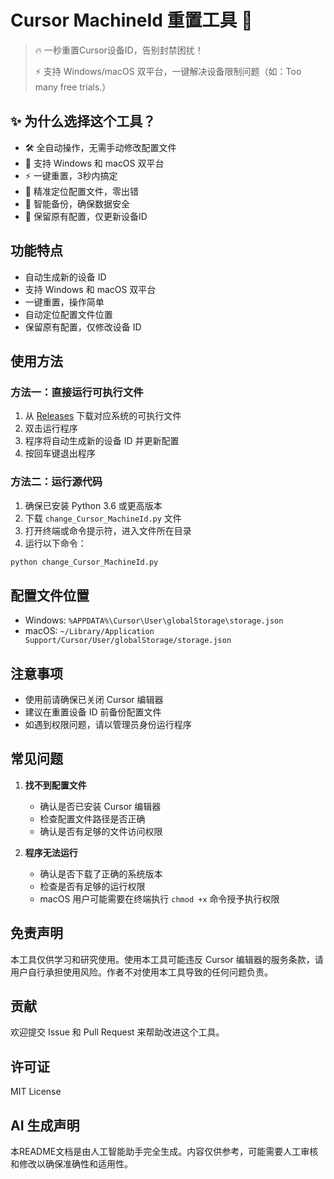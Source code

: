# Cursor MachineId 重置工具 🚀

> 🔥 一秒重置Cursor设备ID，告别封禁困扰！
> 
> ⚡️ 支持 Windows/macOS 双平台，一键解决设备限制问题（如：Too many free trials.）

## ✨ 为什么选择这个工具？

- 🛠 全自动操作，无需手动修改配置文件
- 🌈 支持 Windows 和 macOS 双平台
- ⚡️ 一键重置，3秒内搞定
- 🎯 精准定位配置文件，零出错
- 💾 智能备份，确保数据安全
- 🎨 保留原有配置，仅更新设备ID

## 功能特点

- 自动生成新的设备 ID
- 支持 Windows 和 macOS 双平台
- 一键重置，操作简单
- 自动定位配置文件位置
- 保留原有配置，仅修改设备 ID

## 使用方法

### 方法一：直接运行可执行文件

1. 从 [Releases](https://github.com/fdkang/change-cursor-MachineId/releases) 下载对应系统的可执行文件
2. 双击运行程序
3. 程序将自动生成新的设备 ID 并更新配置
4. 按回车键退出程序

### 方法二：运行源代码

1. 确保已安装 Python 3.6 或更高版本
2. 下载 `change_Cursor_MachineId.py` 文件
3. 打开终端或命令提示符，进入文件所在目录
4. 运行以下命令： 

  ```bash
  python change_Cursor_MachineId.py
  ```

  

## 配置文件位置

- Windows: `%APPDATA%\Cursor\User\globalStorage\storage.json`
- macOS: `~/Library/Application Support/Cursor/User/globalStorage/storage.json`

## 注意事项

- 使用前请确保已关闭 Cursor 编辑器
- 建议在重置设备 ID 前备份配置文件
- 如遇到权限问题，请以管理员身份运行程序

## 常见问题

1. **找不到配置文件**
   - 确认是否已安装 Cursor 编辑器
   - 检查配置文件路径是否正确
   - 确认是否有足够的文件访问权限

2. **程序无法运行**
   - 确认是否下载了正确的系统版本
   - 检查是否有足够的运行权限
   - macOS 用户可能需要在终端执行 `chmod +x` 命令授予执行权限

## 免责声明

本工具仅供学习和研究使用。使用本工具可能违反 Cursor 编辑器的服务条款，请用户自行承担使用风险。作者不对使用本工具导致的任何问题负责。

## 贡献

欢迎提交 Issue 和 Pull Request 来帮助改进这个工具。

## 许可证

MIT License

## AI 生成声明

本README文档是由人工智能助手完全生成。内容仅供参考，可能需要人工审核和修改以确保准确性和适用性。
